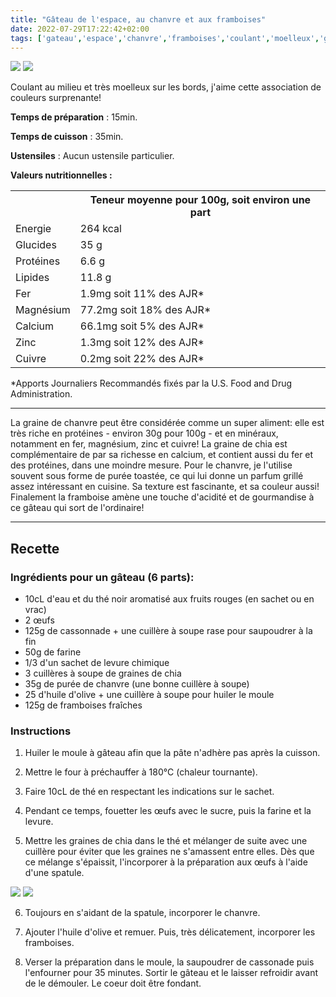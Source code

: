 ```yaml
---
title: "Gâteau de l'espace, au chanvre et aux framboises"
date: 2022-07-29T17:22:42+02:00
tags: ['gateau','espace','chanvre','framboises','coulant','moelleux','graine','super aliment','protéines','fer','magnésium','zinc','cuivre','chia','calcium','protéine','purée de chanvre','thé','oeufs','sucre','cassonade','farine','levure chimique','huile olive']
---
```


![](/pictures/gateau_chanvre_2.jpg)
![](/pictures/gateau_chanvre_1.jpg)

Coulant au milieu et très moelleux sur les bords, j'aime cette association de couleurs surprenante!

**Temps de préparation** : 15min.

**Temps de cuisson** : 35min.

**Ustensiles** : Aucun ustensile particulier.

**Valeurs nutritionnelles :**

<table>
<tr>
<th></th>
<th>Teneur moyenne pour 100g, soit environ une part</th>
</tr>
<tr>
<td>Energie</td>
<td>264 kcal</td>
</tr>
<tr>
<td>Glucides</td>
<td>35 g</td>
</tr>
<tr>
<td>Protéines</td>
<td>6.6 g</td>
</tr>
<tr>
<td>Lipides</td>
<td>11.8 g</td>
</tr>
<tr>
<td>Fer</td>
<td>1.9mg soit 11% des AJR*</td>
</tr>
<tr>
<td>Magnésium</td>
<td>77.2mg soit 18% des AJR*</td>
</tr>
<tr>
<td>Calcium</td>
<td>66.1mg soit 5% des AJR*</td>
</tr>
<tr>
<td>Zinc</td>
<td>1.3mg soit 12% des AJR*</td>
</tr>
<tr>
<td>Cuivre</td>
<td>0.2mg soit 22% des AJR*</td>
</tr>
</table>
*Apports Journaliers Recommandés fixés par la U.S. Food and Drug Administration.

---

La graine de chanvre peut être considérée comme un super aliment: elle est très riche en protéines - environ 30g pour 100g - et en minéraux, notamment en fer, magnésium, zinc et cuivre! La graine de chia est complémentaire de par sa richesse en calcium, et contient aussi du fer et des protéines, dans une moindre mesure. Pour le chanvre, je l'utilise souvent sous forme de purée toastée, ce qui lui donne un parfum grillé assez intéressant en cuisine. Sa texture est fascinante, et sa couleur aussi! Finalement la framboise amène une touche d'acidité et de gourmandise à ce gâteau qui sort de l'ordinaire!

---

## Recette

### Ingrédients pour un gâteau (6 parts):

- 10cL d'eau et du thé noir aromatisé aux fruits rouges (en sachet ou en vrac)
- 2 œufs
- 125g de cassonnade + une cuillère à soupe rase pour saupoudrer à la fin
- 50g de farine
- 1/3 d'un sachet de levure chimique
- 3 cuillères à soupe de graines de chia
- 35g de purée de chanvre (une bonne cuillère à soupe)
- 25 d'huile d'olive + une cuillère à soupe pour huiler le moule
- 125g de framboises fraîches

### Instructions

1. Huiler le moule à gâteau afin que la pâte n'adhère pas après la cuisson.

2. Mettre le four à préchauffer à 180°C (chaleur tournante).

3. Faire 10cL de thé en respectant les indications sur le sachet.  

4. Pendant ce temps, fouetter les œufs avec le sucre, puis la farine et la levure.

5. Mettre les graines de chia dans le thé et mélanger de suite avec une cuillère pour éviter que les graines ne s'amassent entre elles. Dès que ce mélange s'épaissit, l'incorporer à la préparation aux œufs à l'aide d'une spatule. 


![](/pictures/gateau_chanvre_3.jpg)
![](/pictures/gateau_chanvre_4.jpg)


6. Toujours en s'aidant de la spatule, incorporer le chanvre.

7. Ajouter l'huile d'olive et remuer. Puis, très délicatement, incorporer les framboises.

8. Verser la préparation dans le moule, la saupoudrer de cassonade puis l'enfourner pour 35 minutes. Sortir le gâteau et le laisser refroidir avant de le démouler. Le coeur doit être fondant.






